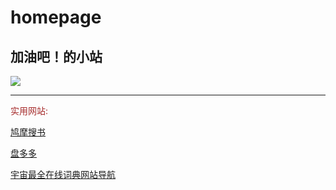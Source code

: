 # homepage
<h2>加油吧！的小站</h2>
<script type="text/javascript">
function startTime()
{
var today=new Date()
var h=today.getHours()
var m=today.getMinutes()
var s=today.getSeconds()
// add a zero in front of numbers<10
m=checkTime(m)
s=checkTime(s)
document.getElementById('txt').innerHTML=h+":"+m+":"+s
t=setTimeout('startTime()',500)
}

function checkTime(i)
{
if (i<10) 
  {i="0" + i}
  return i
}
</script>


<body onload="startTime()">
<div id="txt"></div>
<img src="https://thirdqq.qlogo.cn/g?b=sdk&k=91mghJRwGdmfCPG8ChRicGw&s=100&t=1483302994"/>
<hr/>
<font color="brown">实用网站:</font>
<p><a href="https://www.jiumodiary.com">鸠摩搜书</a></p>
<p><a href="http://m.panduoduo.net">盘多多</a></p>
<p><a href="https://github.com/Dictionaryphile/All_Dictionaries/blob/master/README.md">宇宙最全在线词典网站导航</a></p>
